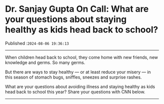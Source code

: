 # Dr. Sanjay Gupta On Call: What are your questions about staying healthy as kids head back to school?

Published :`2024-08-06 19:36:13`

---

When children head back to school, they come home with new friends, new knowledge and germs. So many germs.

But there are ways to stay healthy — or at least reduce your misery — in this season of stomach bugs, sniffles, sneezes and surprise rashes.

What are your questions about avoiding illness and staying healthy as kids head back to school this year? Share your questions with CNN below.

---

